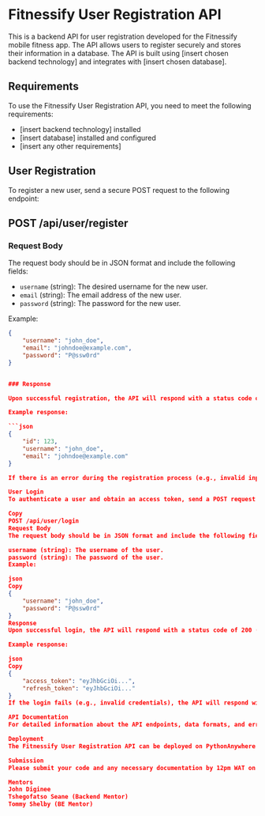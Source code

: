 # Fitnessify User Registration API

This is a backend API for user registration developed for the Fitnessify mobile fitness app. The API allows users to register securely and stores their information in a database. The API is built using [insert chosen backend technology] and integrates with [insert chosen database].

## Requirements

To use the Fitnessify User Registration API, you need to meet the following requirements:

- [insert backend technology] installed
- [insert database] installed and configured
- [insert any other requirements]

## User Registration

To register a new user, send a secure POST request to the following endpoint:

## POST /api/user/register

### Request Body

The request body should be in JSON format and include the following fields:

- `username` (string): The desired username for the new user.
- `email` (string): The email address of the new user.
- `password` (string): The password for the new user.

Example:

```json
{
    "username": "john_doe",
    "email": "johndoe@example.com",
    "password": "P@ssw0rd"
}


### Response

Upon successful registration, the API will respond with a status code of 201 (Created) and a JSON object containing the user's information.

Example response:

```json
{
    "id": 123,
    "username": "john_doe",
    "email": "johndoe@example.com"
}

If there is an error during the registration process (e.g., invalid input, username/email already taken), the API will respond with an appropriate error message and a status code of 400 (Bad Request).

User Login
To authenticate a user and obtain an access token, send a POST request to the following endpoint:

Copy
POST /api/user/login
Request Body
The request body should be in JSON format and include the following fields:

username (string): The username of the user.
password (string): The password of the user.
Example:

json
Copy
{
    "username": "john_doe",
    "password": "P@ssw0rd"
}
Response
Upon successful login, the API will respond with a status code of 200 (OK) and a JSON object containing the access token and refresh token.

Example response:

json
Copy
{
    "access_token": "eyJhbGciOi...",
    "refresh_token": "eyJhbGciOi..."
}
If the login fails (e.g., invalid credentials), the API will respond with an appropriate error message and a status code of 401 (Unauthorized).

API Documentation
For detailed information about the API endpoints, data formats, and error handling, refer to the API documentation.

Deployment
The Fitnessify User Registration API can be deployed on PythonAnywhere or any other platform of your choice.

Submission
Please submit your code and any necessary documentation by 12pm WAT on the 22nd of April at this link.

Mentors
John Diginee
Tshegofatso Seane (Backend Mentor)
Tommy Shelby (BE Mentor)